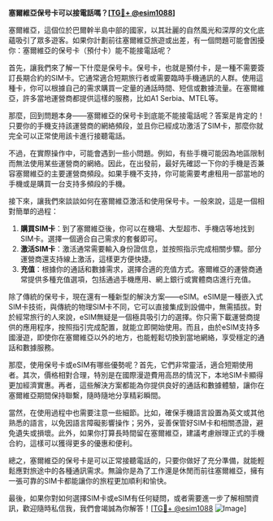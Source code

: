 **塞爾維亞保号卡可以接電話嗎？[[TG💪+ @esim1088](https://t.me/s/esim1088)]**

塞爾維亞，這個位於巴爾幹半島中部的國家，以其壯麗的自然風光和深厚的文化底蘊吸引了眾多遊客。如果你計劃前往塞爾維亞旅遊或出差，有一個問題可能會困擾你：塞爾維亞的保号卡（預付卡）能不能接電話呢？

首先，讓我們來了解一下什麼是保号卡。保号卡，也就是預付卡，是一種不需要簽訂長期合約的SIM卡。它通常適合短期旅行者或需要臨時手機通訊的人群。使用這種卡，你可以根據自己的需求購買一定量的通話時間、短信或數據流量。在塞爾維亞，許多當地運營商都提供這樣的服務，比如A1 Serbia、MTEL等。

那麼，回到問題本身——塞爾維亞的保号卡到底能不能接電話呢？答案是肯定的！只要你的手機支持該運營商的網絡頻段，並且你已經成功激活了SIM卡，那麼你就完全可以正常使用該卡進行接聽電話。

不過，在實際操作中，可能會遇到一些小問題。例如，有些手機可能因為地區限制而無法使用某些運營商的網絡。因此，在出發前，最好先確認一下你的手機是否兼容塞爾維亞的主要運營商頻段。如果手機不支持，你可能需要考慮租用一部當地的手機或是購買一台支持多頻段的手機。

接下來，讓我們來談談如何在塞爾維亞激活和使用保号卡。一般來說，這是一個相對簡單的過程：

1. **購買SIM卡**：到了塞爾維亞後，你可以在機場、大型超市、手機店等地找到SIM卡。選擇一個適合自己需求的套餐即可。
2. **激活SIM卡**：激活通常需要輸入身份證信息，並按照指示完成相關步驟。部分運營商還支持線上激活，這樣更方便快捷。
3. **充值**：根據你的通話和數據需求，選擇合適的充值方式。塞爾維亞的運營商通常提供多種充值選項，包括通過手機應用、網上銀行或實體商店進行充值。

除了傳統的保号卡，現在還有一種新型的解決方案——eSIM。eSIM是一種嵌入式SIM卡技術，與傳統的物理SIM卡不同，它可以直接集成到設備中，無需插拔。對於經常旅行的人來說，eSIM無疑是一個極具吸引力的選擇。你只需下載運營商提供的應用程序，按照指引完成配置，就能立即開始使用。而且，由於eSIM支持多國漫遊，即使你在塞爾維亞以外的地方，也能輕鬆切換到當地網絡，享受穩定的通話和數據服務。

那麼，使用保号卡或eSIM有哪些優勢呢？首先，它們非常靈活，適合短期使用者。其次，價格相對合理，特別是在國際漫遊費用高昂的情況下，本地SIM卡顯得更加經濟實惠。再者，這些解決方案都能為你提供良好的通話和數據體驗，讓你在塞爾維亞期間保持聯繫，隨時隨地分享精彩瞬間。

當然，在使用過程中也需要注意一些細節。比如，確保手機語言設置為英文或其他熟悉的語言，以免因語言障礙影響操作；另外，妥善保管好SIM卡和相關憑證，避免遺失或損壞。此外，如果你打算長時間留在塞爾維亞，建議考慮辦理正式的手機合約，這樣可以獲得更多的優惠和便利。

總之，塞爾維亞的保号卡是可以正常接聽電話的，只要你做好了充分準備，就能輕鬆應對旅途中的各種通訊需求。無論你是為了工作還是休閒而前往塞爾維亞，擁有一張可靠的SIM卡都能讓你的旅程更加順利和愉快。

最後，如果你對如何選擇SIM卡或eSIM有任何疑問，或者需要進一步了解相關資訊，歡迎隨時私信我，我們會竭誠為你解答！[[TG💪+ @esim1088](https://t.me/s/esim1088) ![Image](https://i.postimg.cc/4NQfJmqS/Snipaste-2025-05-13-00-14-12.png)]